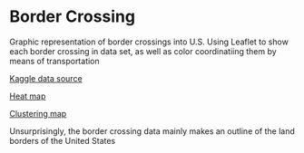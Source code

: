 # Border Crossing
Graphic representation of border crossings into U.S.
Using Leaflet to show each border crossing in data set, as well as color coordinatiing them by means of transportation

[Kaggle data source](https://www.kaggle.com/akhilv11/border-crossing-entry-data)

[Heat map](https://tuttlepower.github.io/BorderCrossing/)

[Clustering map](https://tuttlepower.github.io/BorderCrossing/Cluster.html)

Unsurprisingly, the border crossing data mainly makes an outline of the land borders of the United States